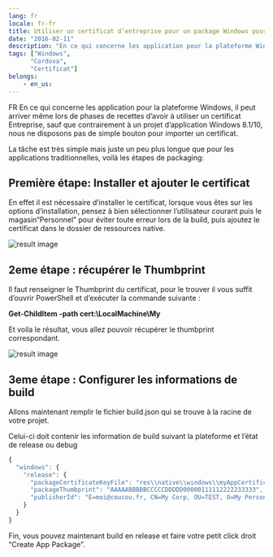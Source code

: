 ```yaml
---
lang: fr
locale: fr-fr
title: Utiliser un certificat d’entreprise pour un package Windows pour Cordova
date: "2016-02-11"
description: "En ce qui concerne les application pour la plateforme Windows, il peut arriver même lors de phases de recettes d’avoir à utiliser un certificat Entreprise, sauf que contrairement à un projet d’application Windows 8.1/10, nous ne disposons pas de simple bouton pour importer un certificat...."
tags: ["Windows",
      "Cordova",
      "Certificat"]
belongs: 
	- en_us: 
---
```

FR
En ce qui concerne les application pour la plateforme Windows, il peut arriver même lors de phases de recettes d’avoir à utiliser un certificat Entreprise, sauf que contrairement à un projet d’application Windows 8.1/10, nous ne disposons pas de simple bouton pour importer un certificat.

La tâche est très simple mais juste un peu plus longue que pour les applications traditionnelles, voilà les étapes de packaging:

Première étape: Installer et ajouter le certificat
--------------------------------------------------

En effet il est nécessaire d’installer le certificat, lorsque vous êtes sur les options d’installation, pensez à bien sélectionner l’utilisateur courant puis le magasin“Personnel” pour éviter toute erreur lors de la build, puis ajoutez le certificat dans le dossier de ressources native.

![result image](/cert_6B272457.png)

2eme étape : récupérer le Thumbprint
------------------------------------

Il faut renseigner le Thumbprint du certificat, pour le trouver il vous suffit d’ouvrir PowerShell et d’exécuter la commande suivante :

**Get-ChildItem -path cert:\LocalMachine\My**

Et voila le résultat, vous allez pouvoir récupérer le thumbprint correspondant.

![result image](/cert_6717AA8B.png)

3eme étape : Configurer les informations de build
---

Allons maintenant remplir le fichier build.json qui se trouve à la racine de votre projet.

Celui-ci doit contenir les information de build suivant la plateforme et l’état de release ou debug

```javascript
{
  "windows": {
    "release": {
      "packageCertificateKeyFile": "res\\native\\windows\\myAppCertificate.pfx",
      "packageThumbprint": "AAAAABBBBBCCCCCDDDDD00000111112222233333",
      "publisherId": "E=moi@coucou.fr, CN=My Corp, OU=TEST, O=My Personnal Corp, L=PARIS, S=PARIS, C=FR"
    }
  }
}
```

Fin, vous pouvez maintenant build en release et faire votre petit click droit “Create App Package”.
